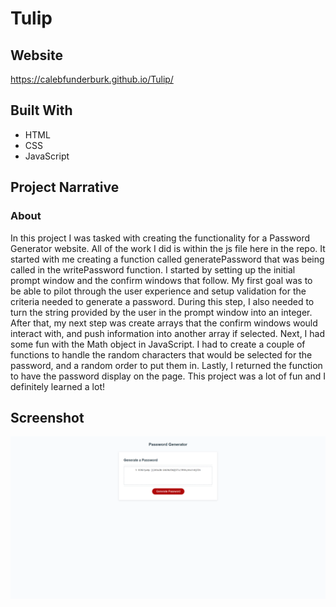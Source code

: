 # Tulip

## Website

https://calebfunderburk.github.io/Tulip/

## Built With

- HTML
- CSS
- JavaScript

## Project Narrative

### About

In this project I was tasked with creating the functionality for a Password Generator website. All of the work I did is within the js file here in the repo. It started with me creating a function called generatePassword that was being called in the writePassword function. I started by setting up the initial prompt window and the confirm windows that follow. My first goal was to be able to pilot through the user experience and setup validation for the criteria needed to generate a password. During this step, I also needed to turn the string provided by the user in the prompt window into an integer. After that, my next step was create arrays that the confirm windows would interact with, and push information into another array if selected. Next, I had some fun with the Math object in JavaScript. I had to create a couple of functions to handle the random characters that would be selected for the password, and a random order to put them in. Lastly, I returned the function to have the password display on the page. This project was a lot of fun and I definitely learned a lot!

## Screenshot

![Screenshot of my project](assets/screenshot.png)